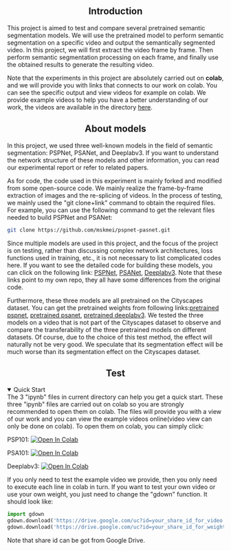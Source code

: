 ## <div align="center">Introduction</div>
This project is aimed to test and compare several pretrained semantic segmentation models. We will use the pretrained model to perform semantic segmentation on a specific video and output the semantically segmented video. In this project, we will first extract the video frame by frame. Then perform semantic segmentation processing on each frame, and finally use the obtained results to generate the resulting video.

Note that the experiments in this project are absolutely carried out on **colab**, and we will provide you with links that connects to our work on colab. You can see the specific output and view videos for example on colab. We provide example videos to help you have a better understanding of our work, the videos are available in the directory [here](https://drive.google.com/drive/folders/1pVmLX6EhfBikLpH_pUjXWYzlMmM7s8Ny?usp=sharing).

## <div align="center">About models</div>
In this project, we used three well-known models in the field of semantic segmentation: PSPNet, PSANet, and Deeplabv3. If you want to understand the network structure of these models and other information, you can read our experimental report or refer to related papers.

As for code, the code used in this experiment is mainly forked and modified from some open-source code. We mainly realize the frame-by-frame extraction of images and the re-splicing of videos. In the process of testing, we mainly used the "git clone+link" command to obtain the required files. For example, you can use the following command to get the relevant files needed to build PSPNet and PSANet:
```bash
git clone https://github.com/mskmei/pspnet-pasnet.git
```

Since multiple models are used in this project, and the focus of the project is on testing, rather than discussing complex network architectures, loss functions used in training, etc., it is not necessary to list complicated codes here. If you want to see the detailed code for building these models, you can click on the following link: [PSPNet](https://github.com/mskmei/pspnet-pasnet.git),  [PSANet](https://github.com/mskmei/pspnet-pasnet.git), [Deeplabv3](https://github.com/mskmei/DeepLabV3Plus-Pytorch.git). Note that these links point to my own repo, they all have some differences from the original code. 

Furthermore, these three models are all pretrained on the Cityscapes dataset. You can get the pretrained weights from following links:[pretrained pspnet](https://drive.google.com/file/d/1KaM0XLX60awJ6VzEPel84jr5AouNoLxi/view?usp=sharing), [pretrained psanet](https://drive.google.com/file/d/1qqktI7aIEM4Vucqk7XVi-L2FFDLJEQtO/view?usp=sharing), [pretrained deeplabv3](https://drive.google.com/file/d/1XlP8CzbkVkv8UZ2f6_0wtCT8P0Pu4nmD/view?usp=sharing). We tested the three models on a video that is not part of the Cityscapes dataset to observe and compare the transferability of the three pretrained models on different datasets. Of course, due to the choice of this test method, the effect will naturally not be very good. We speculate that its segmentation effect will be much worse than its segmentation effect on the Cityscapes dataset.

## <div align="center">Test</div>
<details open>
 <summary>Quick Start</summary>
  The 3 "ipynb" files in current directory can help you get a quick start. These three "ipynb" files are carried out on colab so you are strongly recommended to open them on colab. The files will provide you with a view of our work and you can view the example videos online(video view can only be done on colab). To open them on colab, you can simply click:
 
 PSP101:  [![Open In Colab](https://colab.research.google.com/assets/colab-badge.svg)](https://colab.research.google.com/github/mskmei/FINAL-PROJECT-CV-2022Spring/blob/main/Semantic%20Segamentation/PSP101_pytorch.ipynb)  
 
 PSA101:  [![Open In Colab](https://colab.research.google.com/assets/colab-badge.svg)](https://colab.research.google.com/github/mskmei/FINAL-PROJECT-CV-2022Spring/blob/main/Semantic%20Segamentation/PSA101.ipynb)  
 
 Deeplabv3:  [![Open In Colab](https://colab.research.google.com/assets/colab-badge.svg)](https://colab.research.google.com/github/mskmei/FINAL-PROJECT-CV-2022Spring/blob/main/Semantic%20Segamentation/deeplabv3.ipynb)  
 
 If you only need to test the example video we provide, then you only need to execute each line in colab in turn. If you want to test your own video or use your own weight, you just need to change the "gdown" function. It should look like:
 ```python
import gdown
gdown.download('https://drive.google.com/uc?id=your_share_id_for_video', 'use.mp4', quiet=False)
gdown.download('https://drive.google.com/uc?id=your_share_id_for_weight', 'psp101.pth', quiet=False)
 ```
Note that share id can be got from Google Drive.
